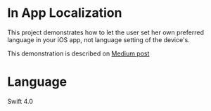 # In App Localization
This project demonstrates how to let the user set her own preferred language in your iOS app, not language setting of the device's.

This demonstration is described on [Medium post](https://medium.com/p/88865336d046/)

# Language
Swift 4.0

